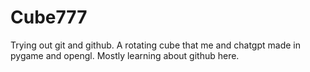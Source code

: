 # Cube777
Trying out git and github. A rotating cube that me and chatgpt made in pygame and opengl. Mostly learning about github here.
